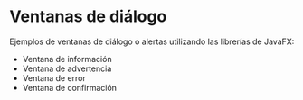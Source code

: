 # Ventanas de diálogo
Ejemplos de ventanas de diálogo o alertas utilizando las librerías de JavaFX:
* Ventana de información
* Ventana de advertencia
* Ventana de error
* Ventana de confirmación
